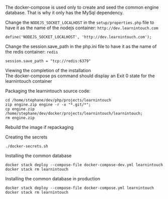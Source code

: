 The docker-compose is used only to create and seed the common engine database. That is why it only has the MySql dependency.  

Change the `NODEJS_SOCKET_LOCALHOST` in the `setup/properties.php` file to have it as the name of the nodejs container: `http://dev.learnintouch.com`
```
define('NODEJS_SOCKET_LOCALHOST', 'http://dev.learnintouch.com');
```

Change the session.save_path in the php.ini file to have it as the name of the redis container: `redis`
```
session.save_path = "tcp://redis:6379"
```

Viewing the completion of the installation  
The docker-compose ps command should display an Exit 0 state for the learnintouch container

Packaging the learnintouch source code:
```
cd /home/stephane/dev/php/projects/learnintouch
zip engine.zip engine -r -x "*.git/*";
cp engine.zip /home/stephane/dev/docker/projects/learnintouch/learnintouch;
rm engine.zip
```
Rebuild the image if repackaging

Creating the secrets
```
./docker-secrets.sh
```

Installing the common database
```
docker stack deploy --compose-file docker-compose-dev.yml learnintouch
docker stack rm learnintouch
```

Installing the common database in production
```
docker stack deploy --compose-file docker-compose.yml learnintouch
docker stack rm learnintouch
```

